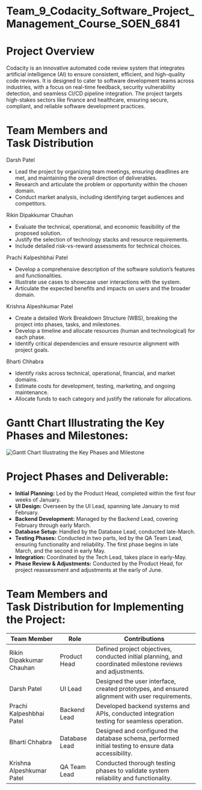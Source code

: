 # Team_9_Codacity_Software_Project_Management_Course_SOEN_6841

# **Project Overview**

Codacity is an innovative automated code review system that integrates artificial intelligence (AI) to ensure consistent, efficient, and high-quality code reviews. It is designed to cater to software development teams across industries, with a focus on real-time feedback, security vulnerability detection, and seamless CI/CD pipeline integration. The project targets high-stakes sectors like finance and healthcare, ensuring secure, compliant, and reliable software development practices.

# **Team Members and Task Distribution**

Darsh Patel

- Lead the project by organizing team meetings, ensuring deadlines are met, and maintaining the overall direction of deliverables.
- Research and articulate the problem or opportunity within the chosen domain.
- Conduct market analysis, including identifying target audiences and competitors.

Rikin Dipakkumar Chauhan

- Evaluate the technical, operational, and economic feasibility of the proposed solution.
- Justify the selection of technology stacks and resource requirements.
- Include detailed risk-vs-reward assessments for technical choices.

Prachi Kalpeshbhai Patel

- Develop a comprehensive description of the software solution’s features and functionalities.
- Illustrate use cases to showcase user interactions with the system.
- Articulate the expected benefits and impacts on users and the broader domain.

Krishna Alpeshkumar Patel

- Create a detailed Work Breakdown Structure (WBS), breaking the project into phases, tasks, and milestones.
- Develop a timeline and allocate resources (human and technological) for each phase.
- Identify critical dependencies and ensure resource alignment with project goals.

Bharti Chhabra

- Identify risks across technical, operational, financial, and market domains.
- Estimate costs for development, testing, marketing, and ongoing maintenance.
- Allocate funds to each category and justify the rationale for allocations.

# **Gantt Chart Illustrating the Key Phases and Milestones:**

![Gantt Chart Illustrating the Key Phases and Milestone](https://github.com/user-attachments/assets/2609a685-1cd8-4643-b05f-fb6a226947ce)

# **Project Phases and Deliverable:**

* **Initial Planning:** Led by the Product Head, completed within the first four weeks of January.
* **UI Design:** Overseen by the UI Lead, spanning late January to mid February.
* **Backend Development:** Managed by the Backend Lead, covering February through early March.
* **Database Setup:** Handled by the Database Lead, conducted late-March.
* **Testing Phases:** Conducted in two parts, led by the QA Team Lead, ensuring functionality and reliability. The first phase begins in late March, and the second in early May.
* **Integration:** Coordinated by the Tech Lead, takes place in early-May.
* **Phase Review & Adjustments:** Conducted by the Product Head, for project reassessment and adjustments at the early of June.

# Team Members and Task Distribution for Implementing the Project:

| Team Member               | Role          | Contributions                                                                                              |
| ------------------------- | ------------- | ---------------------------------------------------------------------------------------------------------- |
| Rikin Dipakkumar Chauhan  | Product Head  | Defined project objectives, conducted initial planning, and coordinated milestone reviews and adjustments. |
| Darsh Patel               | UI Lead       | Designed the user interface, created prototypes, and ensured alignment with user requirements.             |
| Prachi Kalpeshbhai Patel  | Backend Lead  | Developed backend systems and APIs, conducted integration testing for seamless operation.                  |
| Bharti Chhabra            | Database Lead | Designed and configured the database schema, performed initial testing to ensure data accessibility.       |
| Krishna Alpeshkumar Patel | QA Team Lead  | Conducted thorough testing phases to validate system reliability and functionality.                       |

